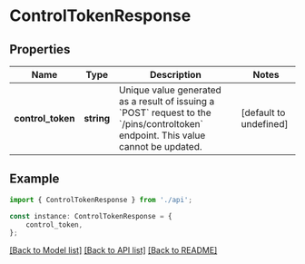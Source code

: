 # ControlTokenResponse


## Properties

Name | Type | Description | Notes
------------ | ------------- | ------------- | -------------
**control_token** | **string** | Unique value generated as a result of issuing a &#x60;POST&#x60; request to the &#x60;/pins/controltoken&#x60; endpoint. This value cannot be updated. | [default to undefined]

## Example

```typescript
import { ControlTokenResponse } from './api';

const instance: ControlTokenResponse = {
    control_token,
};
```

[[Back to Model list]](../README.md#documentation-for-models) [[Back to API list]](../README.md#documentation-for-api-endpoints) [[Back to README]](../README.md)

